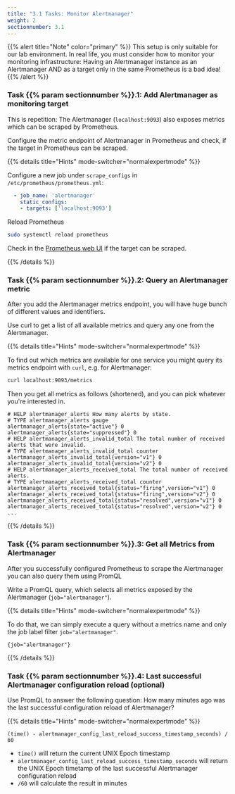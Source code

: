 ```yaml
---
title: "3.1 Tasks: Monitor Alertmanager"
weight: 2
sectionnumber: 3.1
---
```


{{% alert title="Note" color="primary" %}}
This setup is only suitable for our lab environment. In real life, you must consider how to monitor your monitoring infrastructure:
Having an Alertmanager instance as an Alertmanager AND as a target only in the same Prometheus is a bad idea!
{{% /alert %}}

### Task {{% param sectionnumber %}}.1: Add Alertmanager as monitoring target

This is repetition: The Alertmanager (`localhost:9093`) also exposes metrics which can be scraped by Prometheus.

Configure the metric endpoint of Alertmanager in Prometheus and check, if the target in Prometheus can be scraped.

{{% details title="Hints" mode-switcher="normalexpertmode" %}}

Configure a new job under `scrape_configs` in `/etc/prometheus/prometheus.yml`:
```yaml
  - job_name: 'alertmanager'
    static_configs:
    - targets: ['localhost:9093']
```

Reload Prometheus
```bash
sudo systemctl reload prometheus
```

Check in the [Prometheus web UI](http://LOCALHOST:9090/targets) if the target can be scraped.

{{% /details %}}

### Task {{% param sectionnumber %}}.2: Query an Alertmanager metric

After you add the Alertmanager metrics endpoint, you will have huge bunch of different values and identifiers.

Use curl to get a list of all available metrics and query any one from the Alertmanager.

{{% details title="Hints" mode-switcher="normalexpertmode" %}}

To find out which metrics are available for one service you might query its metrics endpoint with `curl`, e.g. for Alertmanager:

```bash
curl localhost:9093/metrics
```

Then you get all metrics as follows (shortened), and you can pick whatever you're interested in.

```openmetrics
# HELP alertmanager_alerts How many alerts by state.
# TYPE alertmanager_alerts gauge
alertmanager_alerts{state="active"} 0
alertmanager_alerts{state="suppressed"} 0
# HELP alertmanager_alerts_invalid_total The total number of received alerts that were invalid.
# TYPE alertmanager_alerts_invalid_total counter
alertmanager_alerts_invalid_total{version="v1"} 0
alertmanager_alerts_invalid_total{version="v2"} 0
# HELP alertmanager_alerts_received_total The total number of received alerts.
# TYPE alertmanager_alerts_received_total counter
alertmanager_alerts_received_total{status="firing",version="v1"} 0
alertmanager_alerts_received_total{status="firing",version="v2"} 0
alertmanager_alerts_received_total{status="resolved",version="v1"} 0
alertmanager_alerts_received_total{status="resolved",version="v2"} 0
...
```

{{% /details %}}

### Task {{% param sectionnumber %}}.3: Get all Metrics from Alertmanager

After you successfully configured Prometheus to scrape the Alertmanager you can also query them using PromQL

Write a PromQL query, which selects all metrics exposed by the Alertmanager (`job="alertmanager"`).

{{% details title="Hints" mode-switcher="normalexpertmode" %}}

To do that, we can simply execute a query without a metrics name and only the job label filter `job="alertmanager"`.

```promql
{job="alertmanager"}
```

{{% /details %}}

### Task {{% param sectionnumber %}}.4: Last successful Alertmanager configuration reload (optional)

Use PromQL to answer the following question: How many minutes ago was the last successful configuration reload of Alertmanager?

{{% details title="Hints" mode-switcher="normalexpertmode" %}}

```promql
(time() - alertmanager_config_last_reload_success_timestamp_seconds) / 60
```

* `time()` will return the current UNIX Epoch timestamp
* `alertmanager_config_last_reload_success_timestamp_seconds` will return the UNIX Epoch timetamp of the last successful Alertmanager configuration reload
* `/60` will calculate the result in minutes
